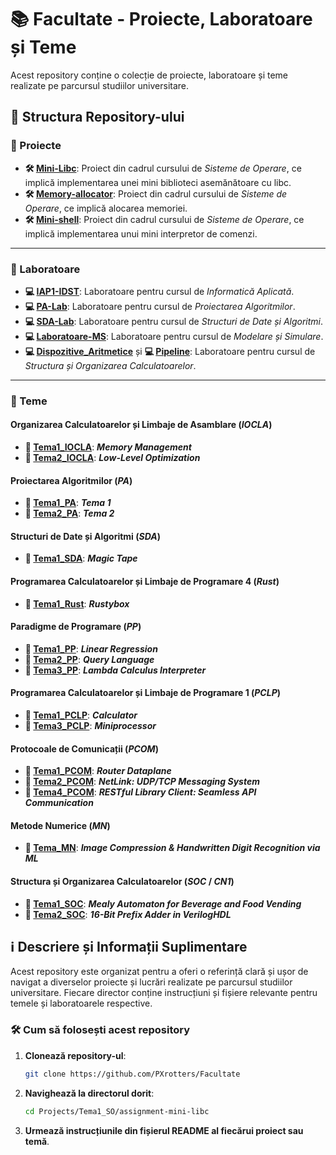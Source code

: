 # 📚 Facultate - Proiecte, Laboratoare și Teme

Acest repository conține o colecție de proiecte, laboratoare și teme realizate pe parcursul studiilor universitare.

## 📂 Structura Repository-ului

### 📁 Proiecte
- **🛠️ [Mini-Libc](Mini-Libc)**: Proiect din cadrul cursului de *Sisteme de Operare*, ce implică implementarea unei mini biblioteci asemănătoare cu libc.
- **🛠️ [Memory-allocator](Memory-allocator)**: Proiect din cadrul cursului de *Sisteme de Operare*, ce implică alocarea memoriei.
- **🛠️ [Mini-shell](Mini-shell)**: Proiect din cadrul cursului de *Sisteme de Operare*, ce implică implementarea unui mini interpretor de comenzi.

---

### 📁 Laboratoare
- **💻 [IAP1-IDST](IAP1-IDST)**: Laboratoare pentru cursul de *Informatică Aplicată*.
- **💻 [PA-Lab](PA-Lab)**: Laboratoare pentru cursul de *Proiectarea Algoritmilor*.
- **💻 [SDA-Lab](SDA-Lab)**: Laboratoare pentru cursul de *Structuri de Date și Algoritmi*.
- **💻 [Laboratoare-MS](Laboratoare-MS)**: Laboratoare pentru cursul de *Modelare și Simulare*.
- **💻 [Dispozitive_Aritmetice](Dispozitive_Aritmetice)** și **💻 [Pipeline](Pipeline)**: Laboratoare pentru cursul de *Structura și Organizarea Calculatoarelor*.

---

### 📁 Teme
#### Organizarea Calculatoarelor și Limbaje de Asamblare (*IOCLA*)
- **📝 [Tema1_IOCLA](Tema1_IOCLA)**: ***Memory Management***
- **📝 [Tema2_IOCLA](Tema2_IOCLA)**: ***Low-Level Optimization***

#### Proiectarea Algoritmilor (*PA*)
- **📝 [Tema1_PA](Tema1_PA)**: ***Tema 1***
- **📝 [Tema2_PA](Tema2_PA)**: ***Tema 2***

#### Structuri de Date și Algoritmi (*SDA*)
- **📝 [Tema1_SDA](Tema1_SDA)**: ***Magic Tape***

#### Programarea Calculatoarelor și Limbaje de Programare 4 (*Rust*)
- **📝 [Tema1_Rust](Tema1_Rust)**: ***Rustybox***

#### Paradigme de Programare (*PP*)
- **📝 [Tema1_PP](Tema1_PP)**: ***Linear Regression***
- **📝 [Tema2_PP](Tema2_PP)**: ***Query Language***
- **📝 [Tema3_PP](Tema3_PP)**: ***Lambda Calculus Interpreter***

#### Programarea Calculatoarelor și Limbaje de Programare 1 (*PCLP*)
- **📝 [Tema1_PCLP](Tema1_PCLP)**: ***Calculator***
- **📝 [Tema3_PCLP](Tema3_PCLP)**: ***Miniprocessor***

#### Protocoale de Comunicații (*PCOM*)
- **📝 [Tema1_PCOM](Tema1_PCOM)**: ***Router Dataplane***
- **📝 [Tema2_PCOM](Tema2_PCOM)**: ***NetLink: UDP/TCP Messaging System***
- **📝 [Tema4_PCOM](Tema4_PCOM)**: ***RESTful Library Client: Seamless API Communication***

#### Metode Numerice (*MN*)
- **📝 [Tema_MN](Tema_MN)**: ***Image Compression & Handwritten Digit Recognition via ML***

#### Structura și Organizarea Calculatoarelor (*SOC* / *CN1*)
- **📝 [Tema1_SOC](Tema1_SOC)**: ***Mealy Automaton for Beverage and Food Vending***
- **📝 [Tema2_SOC](Tema2_SOC)**: ***16-Bit Prefix Adder in VerilogHDL***

## ℹ️ Descriere și Informații Suplimentare
Acest repository este organizat pentru a oferi o referință clară și ușor de navigat a diverselor proiecte și lucrări realizate pe parcursul studiilor universitare. Fiecare director conține instrucțiuni și fișiere relevante pentru temele și laboratoarele respective.

### 🛠️ Cum să folosești acest repository
1. **Clonează repository-ul**: 
    ```bash
    git clone https://github.com/PXrotters/Facultate
    ```
2. **Navighează la directorul dorit**:
    ```bash
    cd Projects/Tema1_SO/assignment-mini-libc
    ```
3. **Urmează instrucțiunile din fișierul README al fiecărui proiect sau temă**.
